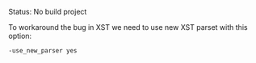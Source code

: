 Status: No build project

To workaround the bug in XST we need to use new XST parset with this option:

```
-use_new_parser yes
```